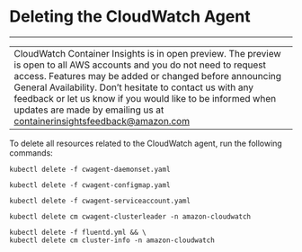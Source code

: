 # Deleting the CloudWatch Agent<a name="ContainerInsights-delete-agent"></a>


****  

|  | 
| --- |
| CloudWatch Container Insights is in open preview\. The preview is open to all AWS accounts and you do not need to request access\. Features may be added or changed before announcing General Availability\. Don’t hesitate to contact us with any feedback or let us know if you would like to be informed when updates are made by emailing us at [containerinsightsfeedback@amazon\.com](mailto:containerinsightsfeedback@amazon.com) | 

To delete all resources related to the CloudWatch agent, run the following commands:

```
kubectl delete -f cwagent-daemonset.yaml
```

```
kubectl delete -f cwagent-configmap.yaml
```

```
kubectl delete -f cwagent-serviceaccount.yaml
```

```
kubectl delete cm cwagent-clusterleader -n amazon-cloudwatch
```

```
kubectl delete -f fluentd.yml && \
kubectl delete cm cluster-info -n amazon-cloudwatch
```